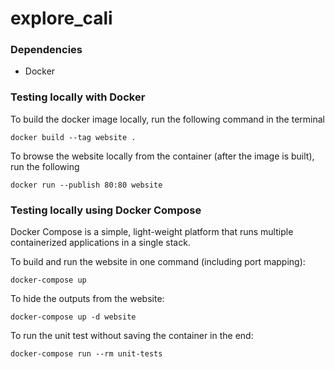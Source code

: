 # explore_cali

### Dependencies
- Docker


### Testing locally with Docker

To build the docker image locally, run the following command in the terminal

`docker build --tag website .`

To browse the website locally from the container (after the image is built), run the following

`docker run --publish 80:80 website`

### Testing locally using Docker Compose

Docker Compose is a simple, light-weight platform that runs multiple containerized applications in a single stack.

To build and run the website in one command (including port mapping):

`docker-compose up`

To hide the outputs from the website:

`docker-compose up -d website`

To run the unit test without saving the container in the end:

`docker-compose run --rm unit-tests`



